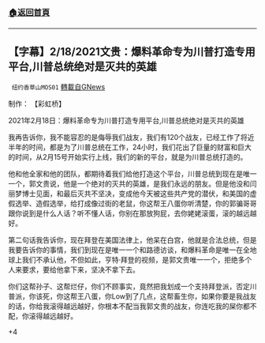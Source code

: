 ###  [:house:返回首頁](https://github.com/ourhimalayas/txt)
---

## 【字幕】2/18/2021文贵：爆料革命专为川普打造专用平台,川普总统绝对是灭共的英雄
` 纽约香草山MOS01` [轉載自GNews](https://gnews.org/zh-hans/918827/)

制作： 【彩虹桥】



2021年2月18日：爆料革命专为川普打造专用平台,川普总统绝对是灭共的英雄

我再告诉你，我不能容忍的是侮辱我们战友，我们有120个战友，已经工作了将近半年的时间，都是为了川普总统在工作，24小时，我们花出了巨量的财富和巨大的时间，从2月15号开始实行上线，我们的新的平台，就是为川普总统打造的。

他和他全家和他的团队，都期待着我们给他打造这个平台，川普总统到现在是唯一一个，郭文贵说，他是一个绝对的灭共的英雄，是我们永远的朋友。但是他没和闫丽梦博士见面，和最后灭共不坚决，变成他今天被这些共产党的潜伏，和美国的虚假选举、造假选举，给打成像过街的老鼠，你这帮王八蛋你听清楚，你的郭骗哥哥跟你说到是什么人话？听不懂人话，你别在那放狗屁，去你姥姥滚蛋，滚的越远越好。

第二句话我告诉你，现在拜登在美国法律上，他呆在白宫，他就是合法总统，但是我要告诉你的事情，我们到现在是唯一一个和路德访谈，和爆料革命是唯一在全地球上我们不承认他，不但如此，亨特·拜登的视频，是郭文贵唯一一个，拒绝多个人来要求，要给他拿下来，坚决不拿下去。

你们这帮孙子、这帮烂仔，你们不顾事实，竟然把我划成一个支持拜登派，否定川普派，你该死，你这帮王八蛋，你Low到了几点，这帮畜生你，如果你要是我战友的话，你给我滚得越远越好，你根本不配当我郭文贵的战友，你连吃我的屎你都不配，你滚得越远越好。

+4
